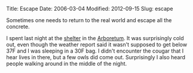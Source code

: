Title: Escape
Date: 2006-03-04
Modified: 2012-09-15
Slug: escape

Sometimes one needs to return to the real world and escape all the concrete.

I spent last night at the <a href="http://www.pig-monkey.com/2006/01/28/arboretum-shelter/" >shelter</a> in the <a href="http://whatcom.kulshan.com/Washington/Whatcom_County/Bellingham/Sehome/Outdoors/Sehome_Arboretum.htm" >Arboretum</a>. It was surprisingly cold out, even though the weather report said it wasn't supposed to get below 37F and I was sleeping in a 30F bag. I didn't encounter the cougar that I hear lives in there, but a few owls did come out. Surprisingly I also heard people walking around in the middle of the night.
